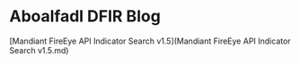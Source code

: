 # Aboalfadl DFIR Blog

[Mandiant FireEye API Indicator Search v1.5](Mandiant FireEye API Indicator Search v1.5.md)

